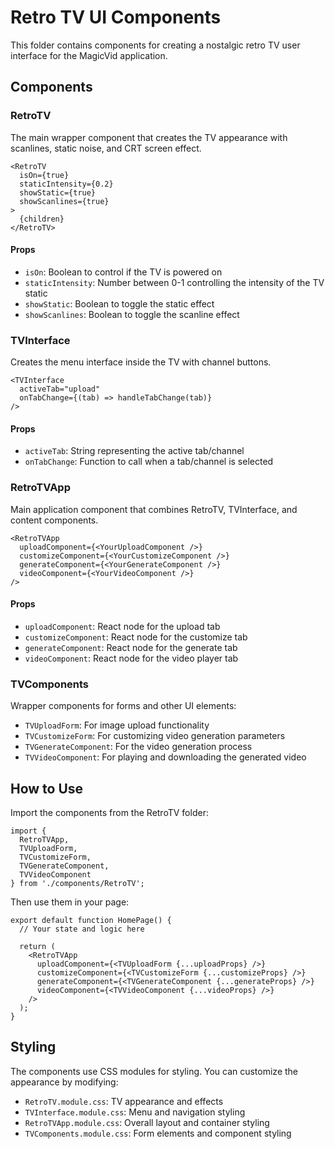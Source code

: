 # Retro TV UI Components

This folder contains components for creating a nostalgic retro TV user interface for the MagicVid application.

## Components

### RetroTV
The main wrapper component that creates the TV appearance with scanlines, static noise, and CRT screen effect.

```tsx
<RetroTV 
  isOn={true} 
  staticIntensity={0.2}
  showStatic={true}
  showScanlines={true}
>
  {children}
</RetroTV>
```

#### Props
- `isOn`: Boolean to control if the TV is powered on
- `staticIntensity`: Number between 0-1 controlling the intensity of the TV static
- `showStatic`: Boolean to toggle the static effect
- `showScanlines`: Boolean to toggle the scanline effect

### TVInterface
Creates the menu interface inside the TV with channel buttons.

```tsx
<TVInterface
  activeTab="upload"
  onTabChange={(tab) => handleTabChange(tab)}
/>
```

#### Props
- `activeTab`: String representing the active tab/channel
- `onTabChange`: Function to call when a tab/channel is selected

### RetroTVApp
Main application component that combines RetroTV, TVInterface, and content components.

```tsx
<RetroTVApp
  uploadComponent={<YourUploadComponent />}
  customizeComponent={<YourCustomizeComponent />}
  generateComponent={<YourGenerateComponent />}
  videoComponent={<YourVideoComponent />}
/>
```

#### Props
- `uploadComponent`: React node for the upload tab
- `customizeComponent`: React node for the customize tab
- `generateComponent`: React node for the generate tab
- `videoComponent`: React node for the video player tab

### TVComponents
Wrapper components for forms and other UI elements:

- `TVUploadForm`: For image upload functionality
- `TVCustomizeForm`: For customizing video generation parameters
- `TVGenerateComponent`: For the video generation process
- `TVVideoComponent`: For playing and downloading the generated video

## How to Use

Import the components from the RetroTV folder:

```tsx
import { 
  RetroTVApp, 
  TVUploadForm, 
  TVCustomizeForm, 
  TVGenerateComponent, 
  TVVideoComponent 
} from './components/RetroTV';
```

Then use them in your page:

```tsx
export default function HomePage() {
  // Your state and logic here
  
  return (
    <RetroTVApp
      uploadComponent={<TVUploadForm {...uploadProps} />}
      customizeComponent={<TVCustomizeForm {...customizeProps} />}
      generateComponent={<TVGenerateComponent {...generateProps} />}
      videoComponent={<TVVideoComponent {...videoProps} />}
    />
  );
}
```

## Styling

The components use CSS modules for styling. You can customize the appearance by modifying:

- `RetroTV.module.css`: TV appearance and effects
- `TVInterface.module.css`: Menu and navigation styling
- `RetroTVApp.module.css`: Overall layout and container styling
- `TVComponents.module.css`: Form elements and component styling 